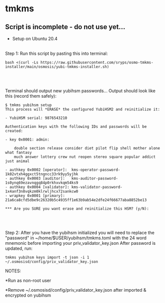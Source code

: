 # tmkms

## Script is incomplete - do not use yet...
* Setup on Ubuntu 20.4
<br><br>

Step 1: Run this script by pasting this into terminal:
```
bash <(curl -Ls https://raw.githubusercontent.com/sryps/osmo-tmkms-installer/main/osmosis/yubi-tmkms-installer.sh)
```      
<br><br>

Terminal should output new yubihsm passwords...
Output should look like this (record them safely):
```
$ tmkms yubihsm setup
This process will *ERASE* the configured YubiHSM2 and reinitialize it:

- YubiHSM serial: 9876543210

Authentication keys with the following IDs and passwords will be created:

- key 0x0001: admin:

    double section release consider diet pilot flip shell mother alone what fantasy
    much answer lottery crew nut reopen stereo square popular addict just animal

- authkey 0x0002 [operator]:  kms-operator-password-1k02vtxh4ggxct5tngncc33rk9yy5yjhk
- authkey 0x0003 [auditor]:   kms-auditor-password-1s0ynq69ezavnqgq84p0rkhxvkqm54ks9
- authkey 0x0004 [validator]: kms-validator-password-1x4anf3n8vqkzm0klrwljhcx72sankcw0
- wrapkey 0x0001 [primary]:   21a6ca8cfd5dbe9c26320b5c4935ff1e63b9ab54e2dfe24f66677aba8852be13

*** Are you SURE you want erase and reinitialize this HSM? (y/N):
```

<br><br>

Step 2: After you have the yubihsm initialized you will need to replace the "password" in ~/home/$USER/yubihsm/tmkms.toml with the 24 word mnemonic before importing your priv_validator_key.json
After password is updated, run:
```
tmkms yubihsm keys import -t json -i 1 ~/.osmosisd/config/priv_validator_key.json
```



NOTES:

*Run as non-root user

*Remove ~/.osmosisd/config/priv_validator_key.json after imported & encrypted on yubihsm

